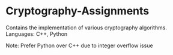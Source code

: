 # Cryptography-Assignments

Contains the implementation of various cryptography algorithms.
Languages: C++, Python

Note: Prefer Python over C++ due to integer overflow issue
